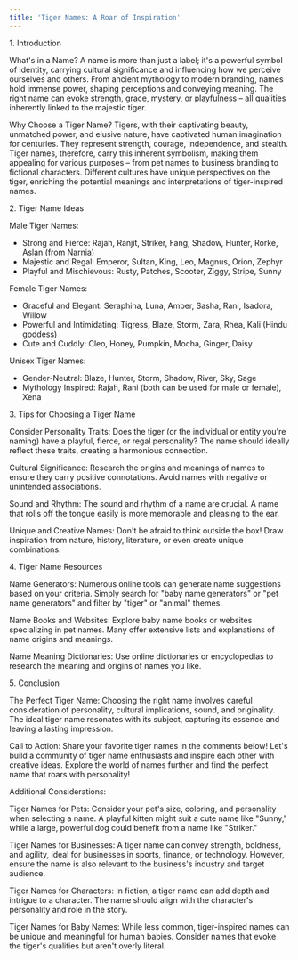 ```yaml
---
title: 'Tiger Names: A Roar of Inspiration'
---
```


1\. Introduction

What's in a Name? A name is more than just a label; it's a powerful symbol of identity, carrying cultural significance and influencing how we perceive ourselves and others. From ancient mythology to modern branding, names hold immense power, shaping perceptions and conveying meaning. The right name can evoke strength, grace, mystery, or playfulness – all qualities inherently linked to the majestic tiger.

Why Choose a Tiger Name? Tigers, with their captivating beauty, unmatched power, and elusive nature, have captivated human imagination for centuries. They represent strength, courage, independence, and stealth. Tiger names, therefore, carry this inherent symbolism, making them appealing for various purposes – from pet names to business branding to fictional characters. Different cultures have unique perspectives on the tiger, enriching the potential meanings and interpretations of tiger-inspired names.

2\. Tiger Name Ideas

Male Tiger Names:

* Strong and Fierce: Rajah, Ranjit, Striker, Fang, Shadow, Hunter, Rorke, Aslan (from Narnia)
* Majestic and Regal: Emperor, Sultan, King, Leo, Magnus, Orion, Zephyr
* Playful and Mischievous: Rusty, Patches, Scooter, Ziggy, Stripe, Sunny

Female Tiger Names:

* Graceful and Elegant: Seraphina, Luna, Amber, Sasha, Rani, Isadora, Willow
* Powerful and Intimidating: Tigress, Blaze, Storm, Zara, Rhea, Kali (Hindu goddess)
* Cute and Cuddly: Cleo, Honey, Pumpkin, Mocha, Ginger, Daisy

Unisex Tiger Names:

* Gender-Neutral: Blaze, Hunter, Storm, Shadow, River, Sky, Sage
* Mythology Inspired: Rajah, Rani (both can be used for male or female), Xena

3\. Tips for Choosing a Tiger Name

Consider Personality Traits: Does the tiger (or the individual or entity you're naming) have a playful, fierce, or regal personality? The name should ideally reflect these traits, creating a harmonious connection.

Cultural Significance: Research the origins and meanings of names to ensure they carry positive connotations. Avoid names with negative or unintended associations.

Sound and Rhythm: The sound and rhythm of a name are crucial. A name that rolls off the tongue easily is more memorable and pleasing to the ear.

Unique and Creative Names: Don't be afraid to think outside the box! Draw inspiration from nature, history, literature, or even create unique combinations.

4\. Tiger Name Resources

Name Generators: Numerous online tools can generate name suggestions based on your criteria. Simply search for "baby name generators" or "pet name generators" and filter by "tiger" or "animal" themes.

Name Books and Websites: Explore baby name books or websites specializing in pet names. Many offer extensive lists and explanations of name origins and meanings.

Name Meaning Dictionaries: Use online dictionaries or encyclopedias to research the meaning and origins of names you like.

5\. Conclusion

The Perfect Tiger Name: Choosing the right name involves careful consideration of personality, cultural implications, sound, and originality. The ideal tiger name resonates with its subject, capturing its essence and leaving a lasting impression.

Call to Action: Share your favorite tiger names in the comments below! Let's build a community of tiger name enthusiasts and inspire each other with creative ideas. Explore the world of names further and find the perfect name that roars with personality!

Additional Considerations:

Tiger Names for Pets: Consider your pet's size, coloring, and personality when selecting a name. A playful kitten might suit a cute name like "Sunny," while a large, powerful dog could benefit from a name like "Striker."

Tiger Names for Businesses: A tiger name can convey strength, boldness, and agility, ideal for businesses in sports, finance, or technology. However, ensure the name is also relevant to the business's industry and target audience.

Tiger Names for Characters: In fiction, a tiger name can add depth and intrigue to a character. The name should align with the character's personality and role in the story.

Tiger Names for Baby Names: While less common, tiger-inspired names can be unique and meaningful for human babies. Consider names that evoke the tiger's qualities but aren't overly literal.
